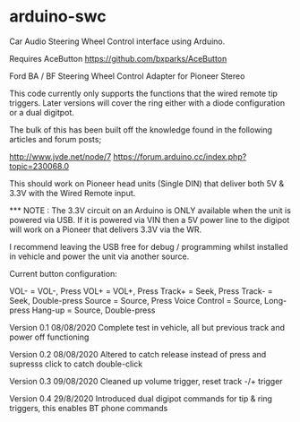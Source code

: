 # arduino-swc
Car Audio Steering Wheel Control interface using Arduino.

Requires AceButton https://github.com/bxparks/AceButton

Ford BA / BF Steering Wheel Control Adapter for Pioneer Stereo
  
This code currently only supports the functions that the wired remote tip
triggers. Later versions will cover the ring either with a diode configuration
or a dual digitpot.

The bulk of this has been built off the knowledge found in the following articles
and forum posts;

http://www.jvde.net/node/7
https://forum.arduino.cc/index.php?topic=230068.0
  
This should work on Pioneer head units (Single DIN) that deliver both 5V & 3.3V
with the Wired Remote input.
  
*** NOTE : The 3.3V circuit on an Arduino is ONLY available when the unit is powered
via USB. If it is powered via VIN then a 5V power line to the digipot will work on a
Pioneer that delivers 3.3V via the WR.
  
I recommend leaving the USB free for debug / programming whilst installed in vehicle
and power the unit via another source.

Current button configuration:
  
VOL- = VOL-, Press
VOL+ = VOL+, Press
Track+ = Seek, Press
Track- = Seek, Double-press
Source = Source, Press
Voice Control = Source, Long-press
Hang-up = Source, Double-press


Version 0.1 08/08/2020
Complete test in vehicle, all but previous track and power off functioning

Version 0.2 08/08/2020
Altered to catch release instead of press and supresss click to catch double-click

Version 0.3 09/08/2020
Cleaned up volume trigger, reset track -/+ trigger

Version 0.4 29/8/2020
Introduced dual digipot commands for tip & ring triggers, this enables BT phone commands

